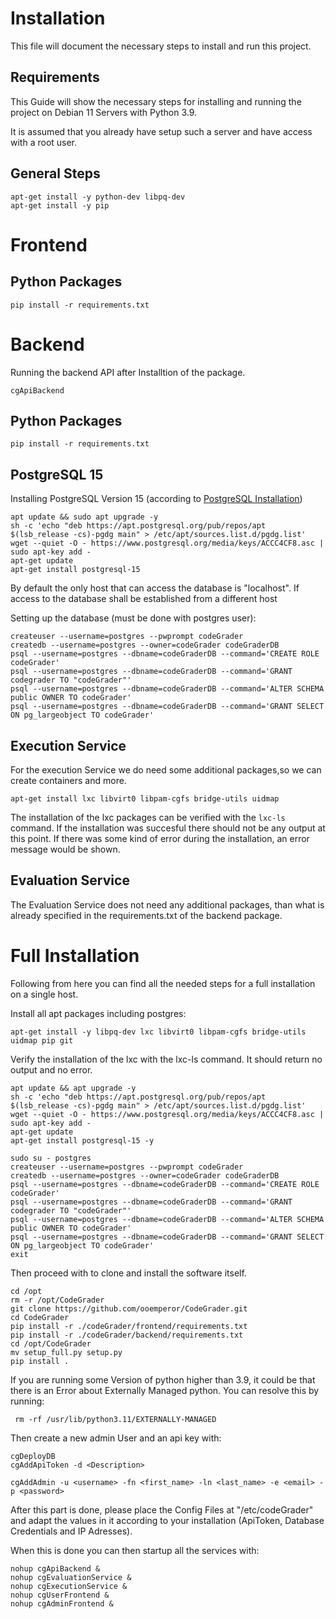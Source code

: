 # Installation 
This file will document the necessary steps to install and run this project. 

## Requirements
This Guide will show the necessary steps for installing and running the project on Debian 11 Servers with Python 3.9. 

It is assumed that you already have setup such a server and have access with a root user. 

## General Steps
```
apt-get install -y python-dev libpq-dev
apt-get install -y pip
```

# Frontend
## Python Packages
```
pip install -r requirements.txt
```
# Backend
Running the backend API after Installtion of the package.
```
cgApiBackend
```
## Python Packages
```
pip install -r requirements.txt
```

## PostgreSQL 15
Installing PostgreSQL Version 15 (according to [PostgreSQL Installation](https://www.postgresql.org/download/linux/debian/))
```
apt update && sudo apt upgrade -y
sh -c 'echo "deb https://apt.postgresql.org/pub/repos/apt $(lsb_release -cs)-pgdg main" > /etc/apt/sources.list.d/pgdg.list'
wget --quiet -O - https://www.postgresql.org/media/keys/ACCC4CF8.asc | sudo apt-key add -
apt-get update
apt-get install postgresql-15
```
By default the only host that can access the database is "localhost". If access to the database shall be established from a different host

Setting up the database (must be done with postgres user):
```
createuser --username=postgres --pwprompt codeGrader
createdb --username=postgres --owner=codeGrader codeGraderDB
psql --username=postgres --dbname=codeGraderDB --command='CREATE ROLE codeGrader'
psql --username=postgres --dbname=codeGraderDB --command='GRANT codegrader TO "codeGrader"'
psql --username=postgres --dbname=codeGraderDB --command='ALTER SCHEMA public OWNER TO codeGrader'
psql --username=postgres --dbname=codeGraderDB --command='GRANT SELECT ON pg_largeobject TO codeGrader'

```

## Execution Service
For the execution Service we do need some additional packages,so we can create containers and more. 
```
apt-get install lxc libvirt0 libpam-cgfs bridge-utils uidmap
```

The installation of the lxc packages can be verified with the <code>lxc-ls</code> command. If the installation was succesful there should not be any output at this point.
If there was some kind of error during the installation, an error message would be shown. 

## Evaluation Service
The Evaluation Service does not need any additional packages, than what is already specified in the requirements.txt of the backend package. 

# Full Installation
Following from here you can find all the needed steps for a full installation on a single host. 

Install all apt packages including postgres:
```
apt-get install -y libpq-dev lxc libvirt0 libpam-cgfs bridge-utils uidmap pip git
```
Verify the installation of the lxc with the lxc-ls command. It should return no output and no error. 

```
apt update && apt upgrade -y
sh -c 'echo "deb https://apt.postgresql.org/pub/repos/apt $(lsb_release -cs)-pgdg main" > /etc/apt/sources.list.d/pgdg.list'
wget --quiet -O - https://www.postgresql.org/media/keys/ACCC4CF8.asc | sudo apt-key add -
apt-get update
apt-get install postgresql-15 -y
```


```
sudo su - postgres
createuser --username=postgres --pwprompt codeGrader
createdb --username=postgres --owner=codeGrader codeGraderDB
psql --username=postgres --dbname=codeGraderDB --command='CREATE ROLE codeGrader'
psql --username=postgres --dbname=codeGraderDB --command='GRANT codegrader TO "codeGrader"'
psql --username=postgres --dbname=codeGraderDB --command='ALTER SCHEMA public OWNER TO codeGrader'
psql --username=postgres --dbname=codeGraderDB --command='GRANT SELECT ON pg_largeobject TO codeGrader'
exit

```
Then proceed with to clone and install the software itself. 

```
cd /opt
rm -r /opt/CodeGrader
git clone https://github.com/ooemperor/CodeGrader.git
cd CodeGrader
pip install -r ./codeGrader/frontend/requirements.txt
pip install -r ./codeGrader/backend/requirements.txt
cd /opt/CodeGrader
mv setup_full.py setup.py
pip install .
```

If you are running some Version of python higher than 3.9, it could be that there is an Error about Externally Managed python. 
You can resolve this by running: 
```
 rm -rf /usr/lib/python3.11/EXTERNALLY-MANAGED
```

Then create a new admin User and an api key with:
```
cgDeployDB
cgAddApiToken -d <Description>

cgAddAdmin -u <username> -fn <first_name> -ln <last_name> -e <email> -p <password>
```



After this part is done, please place the Config Files at "/etc/codeGrader" and adapt the values in it according to your installation (ApiToken, Database Credentials and IP Adresses).


When this is done you can then startup all the services with: 
```
nohup cgApiBackend &
nohup cgEvaluationService &
nohup cgExecutionService &
nohup cgUserFrontend &
nohup cgAdminFrontend &
```
